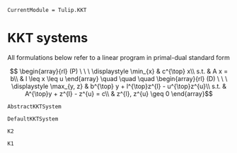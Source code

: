 ```@meta
CurrentModule = Tulip.KKT
```

# KKT systems

All formulations below refer to a linear program in primal-dual standard form
```math
    \begin{array}{rl}
    (P) \ \ \ 
    \displaystyle \min_{x}
    & c^{\top} x\\
    s.t.
    & A x = b\\
    & l \leq x \leq u
    \end{array}
    \quad \quad \quad
    \begin{array}{rl}
    (D) \ \ \ 
    \displaystyle \max_{y, z}
    & b^{\top} y + l^{\top}z^{l} - u^{\top}z^{u}\\
    s.t.
    & A^{\top}y + z^{l} - z^{u} = c\\
    & z^{l}, z^{u} \geq 0
    \end{array}
```

```@docs
AbstractKKTSystem
```

```@docs
DefaultKKTSystem
```

```@docs
K2
```

```@docs
K1
```

